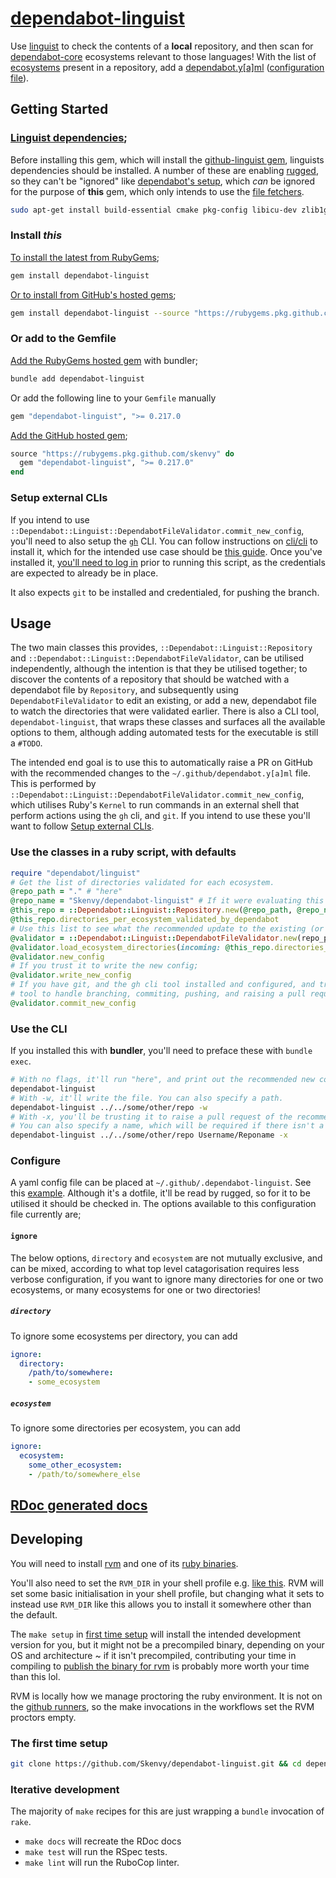 # [dependabot-linguist](https://github.com/Skenvy/dependabot-linguist)
Use [linguist](https://github.com/github/linguist) to check the contents of a **local** repository, and then scan for [dependabot-core](https://github.com/dependabot/dependabot-core) ecosystems relevant to those languages! With the list of [ecosystems](https://docs.github.com/en/code-security/dependabot/dependabot-version-updates/configuration-options-for-the-dependabot.yml-file#package-ecosystem) present in a repository, add a [dependabot.y[a]ml](https://docs.github.com/en/code-security/dependabot/dependabot-security-updates/configuring-dependabot-security-updates) ([configuration file](https://docs.github.com/en/code-security/dependabot/dependabot-version-updates/configuration-options-for-the-dependabot.yml-file)).
## Getting Started
### [Linguist dependencies](https://github.com/github/linguist#dependencies);
Before installing this gem, which will install the [github-linguist gem](https://rubygems.org/gems/github-linguist), linguists dependencies should be installed. A number of these are enabling [rugged](https://rubygems.org/gems/rugged), so they can't be "ignored" like [dependabot's setup](https://github.com/dependabot/dependabot-core#setup), which _can_ be ignored for the purpose of **this** gem, which only intends to use the [file fetchers](https://github.com/dependabot/dependabot-core/blob/v0.217.0/common/lib/dependabot/file_fetchers/README.md).
```bash
sudo apt-get install build-essential cmake pkg-config libicu-dev zlib1g-dev libcurl4-openssl-dev libssl-dev ruby-dev
```
### Install _this_
[To install the latest from RubyGems](https://rubygems.org/gems/dependabot-linguist);
```sh
gem install dependabot-linguist
```
[Or to install from GitHub's hosted gems](https://github.com/Skenvy/dependabot-linguist/packages/1704407);
```sh
gem install dependabot-linguist --source "https://rubygems.pkg.github.com/skenvy"
```
### Or add to the Gemfile
[Add the RubyGems hosted gem](https://rubygems.org/gems/dependabot-linguist) with bundler;
```sh
bundle add dependabot-linguist
```
Or add the following line to your `Gemfile` manually
```ruby
gem "dependabot-linguist", ">= 0.217.0
```
[Add the GitHub hosted gem](https://github.com/Skenvy/dependabot-linguist/packages/1704407);
```ruby
source "https://rubygems.pkg.github.com/skenvy" do
  gem "dependabot-linguist", ">= 0.217.0"
end
```
### Setup external CLIs
If you intend to use `::Dependabot::Linguist::DependabotFileValidator.commit_new_config`, you'll need to also setup the [`gh`](https://cli.github.com/manual/) CLI. You can follow instructions on [cli/cli](https://github.com/cli/cli) to install it, which for the intended use case should be [this guide](https://github.com/cli/cli/blob/trunk/docs/install_linux.md). Once you've installed it, [you'll need to log in](https://cli.github.com/manual/gh_auth_login) prior to running this script, as the credentials are expected to already be in place.

It also expects `git` to be installed and credentialed, for pushing the branch.
## Usage
The two main classes this provides, `::Dependabot::Linguist::Repository` and `::Dependabot::Linguist::DependabotFileValidator`, can be utilised independently, although the intention is that they be utilised together; to discover the contents of a repository that should be watched with a dependabot file by `Repository`, and subsequently using `DependabotFileValidator` to edit an existing, or add a new, dependabot file to watch the directories that were validated earlier. There is also a CLI tool, `dependabot-linguist`, that wraps these classes and surfaces all the available options to them, although adding automated tests for the executable is still a `#TODO`.

The intended end goal is to use this to automatically raise a PR on GitHub with the recommended changes to the `~/.github/dependabot.y[a]ml` file. This is performed by `::Dependabot::Linguist::DependabotFileValidator.commit_new_config`, which utilises Ruby's `Kernel` to run commands in an external shell that perform actions using the `gh` cli, and `git`. If you intend to use these you'll want to follow [Setup external CLIs](https://github.com/Skenvy/dependabot-linguist#setup-external-clis).
### Use the classes in a ruby script, with defaults
```ruby
require "dependabot/linguist"
# Get the list of directories validated for each ecosystem.
@repo_path = "." # "here"
@repo_name = "Skenvy/dependabot-linguist" # If it were evaluating this repo!
@this_repo = ::Dependabot::Linguist::Repository.new(@repo_path, @repo_name)
@this_repo.directories_per_ecosystem_validated_by_dependabot
# Use this list to see what the recommended update to the existing (or add new) config is.
@validator = ::Dependabot::Linguist::DependabotFileValidator.new(repo_path)
@validator.load_ecosystem_directories(incoming: @this_repo.directories_per_ecosystem_validated_by_dependabot)
@validator.new_config
# If you trust it to write the new config;
@validator.write_new_config
# If you have git, and the gh cli tool installed and configured, and trust this
# tool to handle branching, commiting, pushing, and raising a pull request;
@validator.commit_new_config
```
### Use the CLI
If you installed this with **bundler**, you'll need to preface these with `bundle exec`.
```bash
# With no flags, it'll run "here", and print out the recommended new config.
dependabot-linguist
# With -w, it'll write the file. You can also specify a path.
dependabot-linguist ../../some/other/repo -w
# With -x, you'll be trusting it to raise a pull request of the recommended config.
# You can also specify a name, which will be required if there isn't a "origin" remote.
dependabot-linguist ../../some/other/repo Username/Reponame -x
```
### Configure
A yaml config file can be placed at `~/.github/.dependabot-linguist`. See this [example](https://github.com/Skenvy/dependabot-linguist/blob/main/.github/.dependabot-linguist). Although it's a dotfile, it'll be read by rugged, so for it to be utilised it should be checked in. The options available to this configuration file currently are;
#### `ignore`
The below options, `directory` and `ecosystem` are not mutually exclusive, and can be mixed, according to what top level catagorisation requires less verbose configuration, if you want to ignore many directories for one or two ecosystems, or many ecosystems for one or two directories!
##### `directory`
To ignore some ecosystems per directory, you can add
```yaml
ignore:
  directory:
    /path/to/somewhere:
    - some_ecosystem
```
##### `ecosystem`
To ignore some directories per ecosystem, you can add
```yaml
ignore:
  ecosystem:
    some_other_ecosystem:
    - /path/to/somewhere_else
```
## [RDoc generated docs](https://skenvy.github.io/dependabot-linguist/)
## Developing
You will need to install [rvm](https://rvm.io/) and one of its [ruby binaries](https://rvm.io/binaries/).

You'll also need to set the `RVM_DIR` in your shell profile e.g. [like this](https://github.com/Skenvy/dotfiles/blob/1de61272c588a30b634a03a7d304ef51e40c72f1/.bash_login#L17). RVM will set some basic initialisation in your shell profile, but changing what it sets to instead use `RVM_DIR` like this allows you to install it somewhere other than the default.

The `make setup` in [first time setup](#the-first-time-setup) will install the intended development version for you, but it might not be a precompiled binary, depending on your OS and architecture ~ if it isn't precompiled, contributing your time in compiling to [publish the binary for rvm](https://github.com/rvm/rvm/issues/4921) is probably more worth your time than this lol.

RVM is locally how we manage proctoring the ruby environment. It is not on the [github runners](https://github.com/actions/runner-images), so the make invocations in the workflows set the RVM proctors empty.
### The first time setup
```sh
git clone https://github.com/Skenvy/dependabot-linguist.git && cd dependabot-linguist && make setup
```
### Iterative development
The majority of `make` recipes for this are just wrapping a `bundle` invocation of `rake`.
* `make docs` will recreate the RDoc docs
* `make test` will run the RSpec tests.
* `make lint` will run the RuboCop linter.
